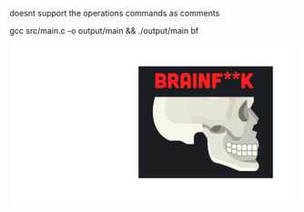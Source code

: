 doesnt support the operations commands as comments

gcc src/main.c -o output/main && ./output/main bf

![](brainfuck.jpg)